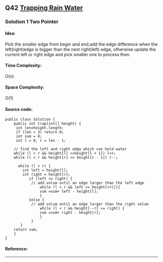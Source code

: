 ## Q42 [Trapping Rain Water ](https://leetcode.com/problems/trapping-rain-water/) 

### Solution 1 Two Pointer
#### Idea:  
Pick the smaller edge from begin and end,add the edge difference when the left(right)edge is bigger than the next right(left) edge, otherwise update the current left or right edge and pick smaller one to process then.  
#### Time Complexity:
O(n)
#### Space Complexity:
O(1)
#### Source code:
```
public class Solution {
    public int trap(int[] height) {
     int len=height.length;
     if (len < 3) return 0;
     int sum = 0;
     int l = 0, r = len - 1;

    // find the left and right edge which can hold water   
    while (l < r && height[l] <=height[l + 1]) l++;
    while (l < r && height[r] <= height[r - 1]) r--;

      while (l < r) {
        int left = height[l];
        int right = height[r];
           if (left <= right) {
            // add volum until an edge larger than the left edge
                while (l < r && left >= height[++l]){
                sum =sum+ left - height[l];
                }
           }else {
            // add volum until an edge larger than the right volum
                while (l < r && height[--r] <= right) {
                sum =sum+ right - height[r];
                }
            }
       }
    return sum;
    }
}
```
#### Reference:

---

